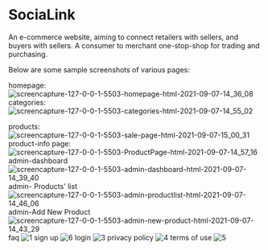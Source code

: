 # SociaLink
An e-commerce website, aiming to connect retailers with sellers, and buyers with sellers. A consumer to merchant one-stop-shop for trading and purchasing.

Below are some sample screenshots of various pages:

homepage:
![screencapture-127-0-0-1-5503-homepage-html-2021-09-07-14_36_08](https://user-images.githubusercontent.com/80393705/132321769-71188ab3-5cca-46b7-bf0b-86caf165ebf7.png)
categories:
![screencapture-127-0-0-1-5503-categories-html-2021-09-07-14_55_02](https://user-images.githubusercontent.com/80393705/132322315-a0895c4d-fcdd-4fcb-a757-ba578bc0dbe4.png)

products:
![screencapture-127-0-0-1-5503-sale-page-html-2021-09-07-15_00_31](https://user-images.githubusercontent.com/80393705/132321820-4963a7e5-cf11-4cf6-ba85-4d7398d946cb.png)
product-info page:
![screencapture-127-0-0-1-5503-ProductPage-html-2021-09-07-14_57_16](https://user-images.githubusercontent.com/80393705/132322079-922e4dcf-d5f7-46ec-b5ee-9bf2417c7432.png)
admin-dashboard
![screencapture-127-0-0-1-5503-admin-dashboard-html-2021-09-07-14_39_40](https://user-images.githubusercontent.com/80393705/132321928-47d6ecd0-8ccc-4237-97fc-5ff53ba68ccd.png)
admin- Products' list 
![screencapture-127-0-0-1-5503-admin-productlist-html-2021-09-07-14_46_06](https://user-images.githubusercontent.com/80393705/132322022-bc03261e-614c-4e60-b36b-5aed1946b950.png)
admin-Add New Product
![screencapture-127-0-0-1-5503-admin-new-product-html-2021-09-07-14_43_29](https://user-images.githubusercontent.com/80393705/132321988-b84ecb3e-ffff-4cab-a54d-0dd8611ceb86.png)
faq
![1](https://user-images.githubusercontent.com/72307178/132460054-57b49bc4-2e26-46c2-87ec-d0ad7d1b4e18.png)
sign up
![6](https://user-images.githubusercontent.com/72307178/132460223-637142ca-9779-4391-a15b-a291c7421169.png)
login
![3](https://user-images.githubusercontent.com/72307178/132460112-87e04b22-0038-478f-b6a3-16ac9d8980df.png)
privacy policy
![4](https://user-images.githubusercontent.com/72307178/132460165-8ae3dfa9-405d-483a-8da3-561ead194d37.png)
terms of use
![5](https://user-images.githubusercontent.com/72307178/132460195-69d4d4d2-41e4-4ff3-ab88-b50b05ee6330.png)

